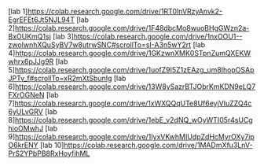 [lab 1]https://colab.research.google.com/drive/1RT0InVRzyAnvk2-EgrEFEt6Jt5NJL94T
[lab 2]https://colab.research.google.com/drive/1F48dbcMo8wuoBHgGWzn2a-BxOUKmQ1sj
[lab 3]https://colab.research.google.com/drive/1nxOOU1--zwoIwnhXQuSyBV7w8utrwSNC#scrollTo=sI-A3n5wY2rt
[lab 4]https://colab.research.google.com/drive/1GKzwnXMK0STpnZumQXEKWwhrx6pJJg9R
[lab 5]https://colab.research.google.com/drive/1uofZ9I5Z1zEAzg_um8IhopOSApJPTv_f#scrollTo=xR2mXtSbunIg
[lab 6]https://colab.research.google.com/drive/13W8ySazrBTJObrKmKDN9eLQ7FXrOGNeN
[lab 7]https://colab.research.google.com/drive/1xWXQQqUTe8Uf6eyjVIuZZQ4c6yULvGRV
[lab 8]https://colab.research.google.com/drive/1ebE_v2dNQ_wOyWTI05r4sUCghioOMwhJ
[lab 9]https://colab.research.google.com/drive/1IyxVKwhMIUdpZdHcMyrOXy7ipO6krENY
[lab 10]https://colab.research.google.com/drive/1MADmXfu3LnV-PrS2YPbPB8RxHoyfihML
